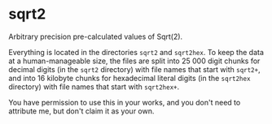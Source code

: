 # sqrt2
Arbitrary precision pre-calculated values of Sqrt(2).

Everything is located in the directories `sqrt2` and `sqrt2hex`. To keep the data at a human-manageable size, the files are split into 25 000 digit chunks for decimal digits (in the `sqrt2` directory) with file names that start with `sqrt2+`, and into 16 kilobyte chunks for hexadecimal literal digits (in the `sqrt2hex` directory) with file names that start with `sqrt2hex+`.

You have permission to use this in your works, and you don't need to attribute me, but don't claim it as your own.
